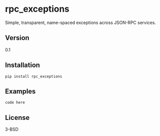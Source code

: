 rpc_exceptions
=========

Simple, transparent, name-spaced exceptions across JSON-RPC services.

Version
----

0.1

Installation
--------------

```
pip install rpc_exceptions
```

Examples
--------
```
code here
```

License
----

3-BSD

